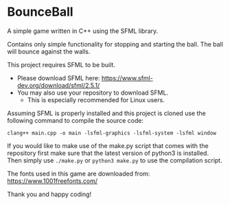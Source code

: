 # BounceBall
A simple game written in C++ using the SFML library.

Contains only simple functionality for stopping and starting the ball.
The ball will bounce against the walls.

This project requires SFML to be built. 
- Please download SFML here: https://www.sfml-dev.org/download/sfml/2.5.1/
- You may also use your repository to download SFML.
  - This is especially recommended for Linux users.


Assuming SFML is properly installed and this project is cloned use the following command to compile the source code:

```
clang++ main.cpp -o main -lsfml-graphics -lsfml-system -lsfml window
```

If you would like to make use of the make.py script that comes with the repository first make sure that the latest version of python3 is installed.
Then simply use ```./make.py``` or ```python3 make.py``` to use the compilation script.

The fonts used in this game are downloaded from: https://www.1001freefonts.com/

Thank you and happy coding!
